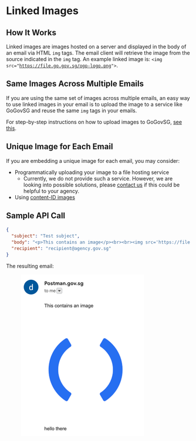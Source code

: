 # Linked Images

## How It Works

Linked images are images hosted on a server and displayed in the body of an email via HTML `img` tags. The email client will retrieve the image from the source indicated in the `img` tag. An example linked image is: `<img src="`[`https://file.go.gov.sg/ogp-logo.png`](https://file.go.gov.sg/ogp-logo.png)`">`.

## Same Images Across Multiple Emails

If you are using the same set of images across multiple emails, an easy way to use linked images in your email is to upload the image to a service like GoGovSG and reuse the same `img` tags in your emails.&#x20;

For step-by-step instructions on how to upload images to GoGovSG, [see this](../../../../../campaign-guide/quick-start/email/format-bar.md#embedding-an-image-in-email).

## Unique Image for Each Email

If you are embedding a unique image for each email, you may consider:

* Programmatically uploading your image to a file hosting service
  * Currently, we do not provide such a service. However, we are looking into possible solutions, please [contact us](https://go.gov.sg/postman-contact-us) if this could be helpful to your agency.
* Using [content-ID images](content-id-images.md)

## Sample API Call

```json
{
  "subject": "Test subject",
  "body": "<p>This contains an image</p><br><br><img src='https://file.go.gov.sg/ogp-logo.png'><br><br><p>hello there</p>",
  "recipient": "recipient@agency.gov.sg"
}
```

The resulting email:

<figure><img src="../../../../../.gitbook/assets/email-with-linked-image.png" alt="" width="335"><figcaption></figcaption></figure>
